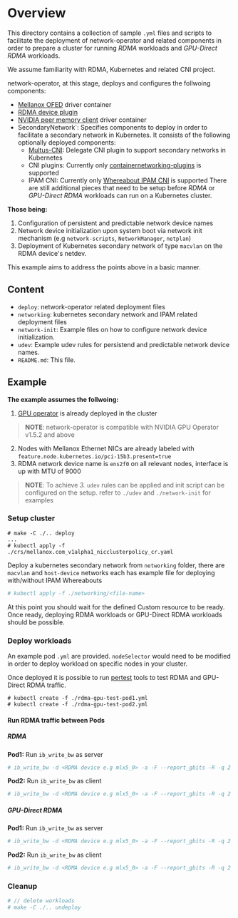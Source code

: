 # Overview
This directory contains a collection of sample `.yml` files and scripts to facilitate the deployment
of network-operator and related components in order to prepare a cluster for running _RDMA_ workloads
and _GPU-Direct RDMA_ workloads.

We assume familiarity with RDMA, Kubernetes and related CNI project.

network-operator, at this stage, deploys and configures the follwoing components:
* [Mellanox OFED](https://www.mellanox.com/products/infiniband-drivers/linux/mlnx_ofed) driver container
* [RDMA device plugin](https://github.com/Mellanox/k8s-rdma-shared-dev-plugin)
* [NVIDIA peer memory client](https://github.com/Mellanox/nv_peer_memory) driver container
* SecondaryNetwork`: Specifies components to deploy in order to facilitate a secondary network in Kubernetes. It consists of the following optionally deployed components:
    - [Multus-CNI](https://github.com/intel/multus-cni): Delegate CNI plugin to support secondary networks in Kubernetes
    - CNI plugins: Currently only [containernetworking-plugins](https://github.com/containernetworking/plugins) is supported
    - IPAM CNI: Currently only [Whereabout IPAM CNI](https://github.com/dougbtv/whereabouts-cni) is supported
There are still additional    pieces that need to be setup before _RDMA_ or _GPU-Direct RDMA_ workloads
can run on a Kubernetes cluster.

__Those being:__
1. Configuration of persistent and predictable network device names
2. Network device initialization upon system boot via network init mechanism
(e.g `network-scripts`, `NetworkManager`, `netplan`)
3. Deployment of Kubernetes secondary network of type `macvlan` on the RDMA device's netdev.

This example aims to address the points above in a basic manner.

## Content
* `deploy`: network-operator related deployment files
* `networking`: kubernetes secondary network and IPAM related deployment files
* `network-init`: Example files on how to configure network device initialization.
* `udev`: Example udev rules for persistend and predictable network device names.
* `README.md`: This file.


## Example
__The example assumes the follwoing:__
1. [GPU operator](https://github.com/NVIDIA/gpu-operator) is already deployed in the cluster
>__NOTE__: network-operator is compatible with NVIDIA GPU Operator v1.5.2 and above
2. Nodes with Mellanox Ethernet NICs are already labeled with `feature.node.kubernetes.io/pci-15b3.present=true`
3. RDMA network device name is `ens2f0` on all relevant nodes, interface is up with MTU of 9000

>__NOTE__: To achieve _3._ `udev` rules can be applied and init script can be configured on the setup.
>refer to `./udev` and `./network-init` for examples

### Setup cluster
 ```
# make -C ./.. deploy
...
# kubectl apply -f ./crs/mellanox.com_v1alpha1_nicclusterpolicy_cr.yaml
```
Deploy a kubernetes secondary network from `networking` folder, there are `macvlan` and `host-device` networks each has example file for deploying with/without IPAM Whereabouts
```bash
# kubectl apply -f ./networking/<file-name>
```
At this point you should wait for the defined Custom resource to be ready.
Once ready, deploying RDMA workloads or GPU-Direct RDMA workloads should be possible.

### Deploy workloads
An example pod `.yml` are provided. `nodeSelector` would need to be modified in order
to deploy workload on specific nodes in your cluster.

Once deployed it is possible to run [pertest](https://github.com/linux-rdma/perftest)
tools to test RDMA and GPU-Direct RDMA traffic.

```
# kubectl create -f ./rdma-gpu-test-pod1.yml
# kubectl create -f ./rdma-gpu-test-pod2.yml
```

#### Run RDMA traffic between Pods

##### RDMA
__Pod1:__ Run `ib_write_bw` as server
```bash
# ib_write_bw -d <RDMA device e.g mlx5_0> -a -F --report_gbits -R -q 2
```

__Pod2:__ Run `ib_write_bw` as client
```bash
# ib_write_bw -d <RDMA device e.g mlx5_0> -a -F --report_gbits -R -q 2 <Pod1 IP address>
```

##### GPU-Direct RDMA
__Pod1:__ Run `ib_write_bw` as server
```bash
# ib_write_bw -d <RDMA device e.g mlx5_0> -a -F --report_gbits -R -q 2 --use_cuda 0
```

__Pod2:__ Run `ib_write_bw` as client
```bash
# ib_write_bw -d <RDMA device e.g mlx5_0> -a -F --report_gbits -R -q 2 --use_cuda 0 <Pod1 IP address>
```

### Cleanup
```bash
# // delete workloads
# make -C ./.. undeploy
```
